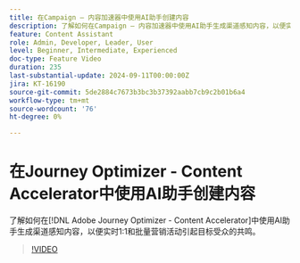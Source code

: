 ```yaml
---
title: 在Campaign — 内容加速器中使用AI助手创建内容
description: 了解如何在Campaign — 内容加速器中使用AI助手生成渠道感知内容，以便实时1:1和批量营销活动引起目标受众的共鸣。
feature: Content Assistant
role: Admin, Developer, Leader, User
level: Beginner, Intermediate, Experienced
doc-type: Feature Video
duration: 235
last-substantial-update: 2024-09-11T00:00:00Z
jira: KT-16190
source-git-commit: 5de2884c7673b3bc3b37392aabb7cb9c2b01b6a4
workflow-type: tm+mt
source-wordcount: '76'
ht-degree: 0%

---
```



# 在Journey Optimizer - Content Accelerator中使用AI助手创建内容

了解如何在[!DNL Adobe Journey Optimizer - Content Accelerator]中使用AI助手生成渠道感知内容，以便实时1:1和批量营销活动引起目标受众的共鸣。

>[!VIDEO](https://video.tv.adobe.com/v/3433552/?learn=on)
